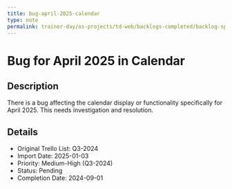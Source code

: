 ```yaml
---
title: bug-april-2025-calendar
type: note
permalink: trainer-day/os-projects/td-web/backlogs-completed/backlog-specs/bug-april-2025-calendar
---
```


# Bug for April 2025 in Calendar

## Description
There is a bug affecting the calendar display or functionality specifically for April 2025. This needs investigation and resolution.

## Details
- Original Trello List: Q3-2024
- Import Date: 2025-01-03
- Priority: Medium-High (Q3-2024)
- Status: Pending
- Completion Date: 2024-09-01